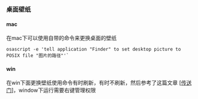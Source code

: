 ### 桌面壁纸

#### mac
在mac下可以使用自带的命令来更换桌面的壁纸
```
osascript -e 'tell application "Finder" to set desktop picture to POSIX file "图片的路径"'`
```

#### win
在win下面更换壁纸使用命令有时刷新，有时不刷新，然后参考了这篇文章 [[传送门](https://c-nergy.be/blog/?p=15291)]，window下运行需要右键管理权限
